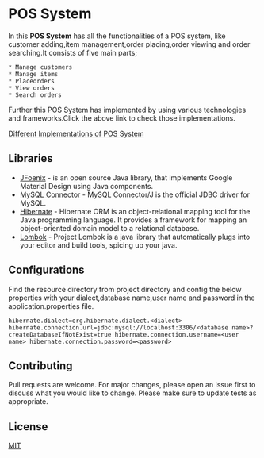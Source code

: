 # POS System

In this **POS System** has all the functionalities of a POS system, like customer adding,item management,order placing,order viewing and order searching.It consists of five main parts;

    * Manage customers
    * Manage items
    * Placeorders
    * View orders
    * Search orders
    
Further this POS System has implemented by using various technologies and frameworks.Click the above link to check those implementations.

[Different Implementations of POS System](https://github.com/LawrenceAsanka/Point-of-Sale-System/blob/master/README.md)    

## Libraries

* [JFoenix](https://mvnrepository.com/artifact/com.jfoenix/jfoenix) - is an open source Java library, that implements Google Material Design using Java components.
* [MySQL Connector](https://mvnrepository.com/artifact/mysql/mysql-connector-java) - MySQL Connector/J is the official JDBC driver for MySQL.
* [Hibernate](https://mvnrepository.com/artifact/org.projectlombok/lombok) - Hibernate ORM is an object-relational mapping tool for the Java programming language. It provides a framework for mapping an object-oriented domain model to a relational database.
* [Lombok](https://mvnrepository.com/artifact/org.hibernate/hibernate-core) - Project Lombok is a java library that automatically plugs into your editor and build tools, spicing up your java.

## Configurations

Find the resource directory from project directory and config the below properties with your dialect,database name,user name and password in the application.properties file.

`hibernate.dialect=org.hibernate.dialect.<dialect>
 hibernate.connection.url=jdbc:mysql://localhost:3306/<database name>?createDatabaseIfNotExist=true
 hibernate.connection.username=<user name>
 hibernate.connection.password=<password>
`

## Contributing

Pull requests are welcome. For major changes, please open an issue first to discuss what you would like to change.
Please make sure to update tests as appropriate.

## License

[MIT](https://choosealicense.com/licenses/mit/)
